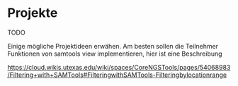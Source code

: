 # Projekte


TODO

Einige mögliche Projektideen erwähen.
Am besten sollen die Teilnehmer Funktionen von samtools view implementieren, hier ist eine Beschreibung

https://cloud.wikis.utexas.edu/wiki/spaces/CoreNGSTools/pages/54068983/Filtering+with+SAMTools#FilteringwithSAMTools-Filteringbylocationrange